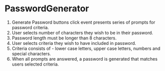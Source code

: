 # PasswordGenerator

1. Generate Password buttons click event presents series of prompts for password criteria.
2. User selects number of characters they wish to be in their password.
3. Password length must be longer than 8 characters.
4. User selects criteria they wish to have included in password.
5. Criteria consists of - lower case letters, upper case letters, numbers and special characters.
6. When all prompts are answered, a password is generated that matches users selected criteria.


